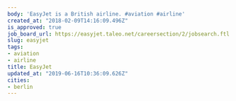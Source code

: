 ```yaml
---
body: 'EasyJet is a British airline. #aviation #airline'
created_at: "2018-02-09T14:16:09.496Z"
is_approved: true
job_board_url: https://easyjet.taleo.net/careersection/2/jobsearch.ftl
slug: easyjet
tags:
- aviation
- airline
title: EasyJet
updated_at: "2019-06-16T10:36:09.626Z"
cities:
- berlin
---
```

